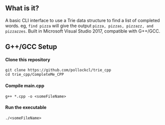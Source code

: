 ## What is it?
A basic CLI interface to use a Trie data structure to find a list of completed words. eg, `find pizza` will give the output  `pizza, pizzas, pizzazz, and pizzazzes`. Built in Microsoft Visual Studio 2017, compatible with G++/GCC.

## G++/GCC Setup
#### Clone this repository
```
git clone https://github.com/pollockcl/trie_cpp
cd trie_cpp/CompleteMe_CPP
```

#### Compile main.cpp
```
g++ *.cpp -o <someFileName>
```
#### Run the executable
```./<someFileName>```

